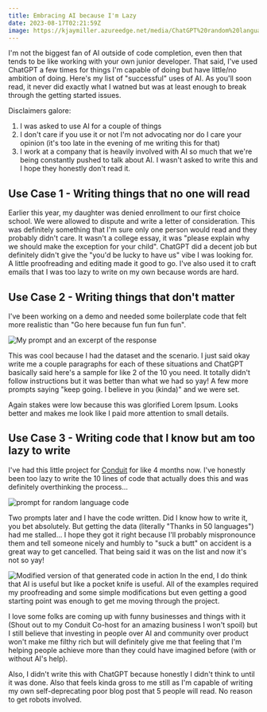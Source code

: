 ```yaml
---
title: Embracing AI because I'm Lazy
date: 2023-08-17T02:21:59Z
image: https://kjaymiller.azureedge.net/media/ChatGPT%20random%20language%20code.png
---
```


I'm not the biggest fan of AI outside of code completion, even then that tends to be like working with your own junior developer. That said, I've used ChatGPT a few times for things I'm capable of doing but have little/no ambition of doing. Here's my list of "successful" uses of AI. As you'll soon read, it never did exactly what I watned but was at least enough to break through the getting started issues.

Disclaimers galore:

1. I was asked to use AI for a couple of things
2. I don't care if you use it or not I'm not advocating nor do I care your opinion (it's too late in the evening of me writing this for that)
3. I work at a company that is heavily involved with AI so much that we're being constantly pushed to talk about AI. I wasn't asked to write this and I hope they honestly don't read it.

## Use Case 1 - Writing things that no one will read

Earlier this year, my daughter was denied enrollment to our first choice school. We were allowed to dispute and write a letter of consideration. This was definitely something that I'm sure only one person would read and they probably didn't care. It wasn't a college essay, it was "please explain why we should make the exception for your child".  ChatGPT did a decent job but definitely didn't give the "you'd be lucky to have us" vibe I was looking for. A little proofreading and editing made it good to go. I've also used it to craft emails that I was too lazy to write on my own because words are hard.

## Use Case 2 - Writing things that don't matter

I've been working on a demo and needed some boilerplate code that felt more realistic than "Go here because fun fun fun fun".

![My prompt and an excerpt of the response](https://kjaymiller.azureedge.net/media/ChatGPT%20Solar%20System%20.png)

This was cool because I had the dataset and the scenario. I just said okay write me a couple paragraphs for each of these situations and ChatGPT basically said here's a sample for like 2 of the 10 you need. It totally didn't follow instructions but it was better than what we had so yay! A few more prompts saying "keep going. I believe in you (kinda)" and we were set.

Again stakes were low because this was glorified Lorem Ipsum. Looks better and makes me look like I paid more attention to small details.

## Use Case 3 - Writing code that I know but am too lazy to write

I've had this little project for [Conduit](https://relay.fm/conduit) for like 4 months now. I've honestly been too lazy to write the 10 lines of code that actually does this and was definitely overthinking the process...

![prompt for random language code](https://kjaymiller.azureedge.net/media/ChatGPT%20random%20language%20code.png)

Two prompts later and I have the code written. Did I know how to write it, you bet absolutely. But getting the data (literally "Thanks in 50 languages") had me stalled... I hope they got it right because I'll probably mispronounce them and tell someone nicely and humbly to "suck a butt" on accident is a great way to get cancelled. That being said it was on the list and now it's not so yay!

![Modified version of that generated code in action](https://kjaymiller.azureedge.net/media/Random%20Language%20Code%20Example.png)
In the end, I do think that AI is useful but like a pocket knife is useful. All of the examples required my proofreading and some simple modifications but even getting a good starting point was enough to get me moving through the project.

I love some folks are coming up with funny businesses and things with it (Shout out to my Conduit Co-host for an amazing business I won't spoil) but I still believe that investing in people over AI and community over product won't make me filthy rich but will definitely give me that feeling that I'm helping people achieve more than they could have imagined before (with or without AI's help).

Also, I didn't write this with ChatGPT because honestly I didn't think to until it was done. Also that feels kinda gross to me still as I'm capable of writing my own self-deprecating poor blog post that 5 people will read. No reason to get robots involved.
